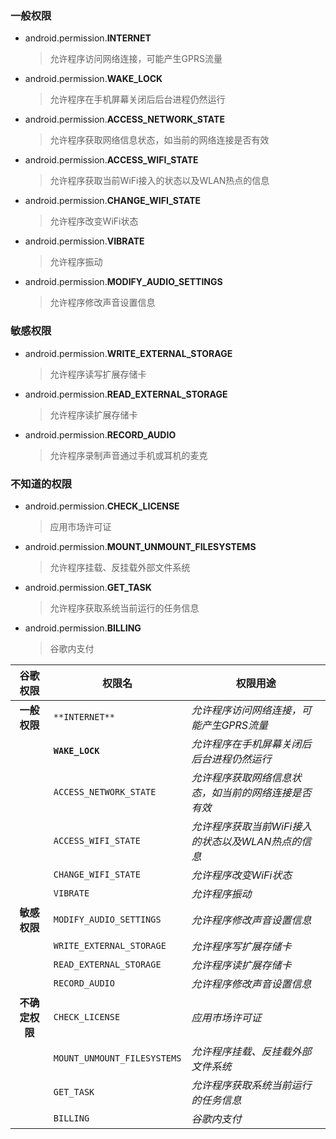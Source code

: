 ### 一般权限
* android.permission.**INTERNET**
    >允许程序访问网络连接，可能产生GPRS流量
* android.permission.**WAKE_LOCK**
    >允许程序在手机屏幕关闭后后台进程仍然运行
* android.permission.**ACCESS_NETWORK_STATE**
    >允许程序获取网络信息状态，如当前的网络连接是否有效
* android.permission.**ACCESS_WIFI_STATE**
    >允许程序获取当前WiFi接入的状态以及WLAN热点的信息
* android.permission.**CHANGE_WIFI_STATE**
    >允许程序改变WiFi状态
* android.permission.**VIBRATE**
    >允许程序振动
* android.permission.**MODIFY_AUDIO_SETTINGS**
    >允许程序修改声音设置信息
### 敏感权限
* android.permission.**WRITE_EXTERNAL_STORAGE**
    >允许程序读写扩展存储卡
* android.permission.**READ_EXTERNAL_STORAGE**
    >允许程序读扩展存储卡
* android.permission.**RECORD_AUDIO**
    >允许程序录制声音通过手机或耳机的麦克
### 不知道的权限
* android.permission.**CHECK_LICENSE**
    >应用市场许可证
* android.permission.**MOUNT_UNMOUNT_FILESYSTEMS**
    >允许程序挂载、反挂载外部文件系统
* android.permission.**GET_TASK**
    >允许程序获取系统当前运行的任务信息
* android.permission.**BILLING**
    >谷歌内支付




| **谷歌权限**   | 权限名                      | 权限用途                                             |
| :------------: | --------------------------- | ---------------------------------------------------- |
| **一般权限**   | `**INTERNET**`                  | *允许程序访问网络连接，可能产生GPRS流量*             |
|                | **`WAKE_LOCK`**                 | *允许程序在手机屏幕关闭后后台进程仍然运行*           |
|                | `ACCESS_NETWORK_STATE`      | *允许程序获取网络信息状态，如当前的网络连接是否有效* |
|                | `ACCESS_WIFI_STATE`         | *允许程序获取当前WiFi接入的状态以及WLAN热点的信息*   |
|                | `CHANGE_WIFI_STATE`         | *允许程序改变WiFi状态*                               |
|                | `VIBRATE`                   | *允许程序振动*                                       |
| **敏感权限**   | `MODIFY_AUDIO_SETTINGS`     | *允许程序修改声音设置信息*                           |
|                | `WRITE_EXTERNAL_STORAGE`    | *允许程序写扩展存储卡*                               |
|                | `READ_EXTERNAL_STORAGE`     | *允许程序读扩展存储卡*                               |
|                | `RECORD_AUDIO`              | *允许程序修改声音设置信息*                           |
| **不确定权限** | `CHECK_LICENSE`             | *应用市场许可证*                                     |
|                | `MOUNT_UNMOUNT_FILESYSTEMS` | *允许程序挂载、反挂载外部文件系统*                   |
|                | `GET_TASK`                  | *允许程序获取系统当前运行的任务信息*                 |
|                | `BILLING`                   | *谷歌内支付*                                         |